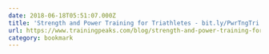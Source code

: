 ```yaml
---
date: 2018-06-18T05:51:07.000Z
title: 'Strength and Power Training for Triathletes - bit.ly/PwrTngTri By: @kellyfi'
url: https://www.trainingpeaks.com/blog/strength-and-power-training-for-triathletes/
category: bookmark
---
```


